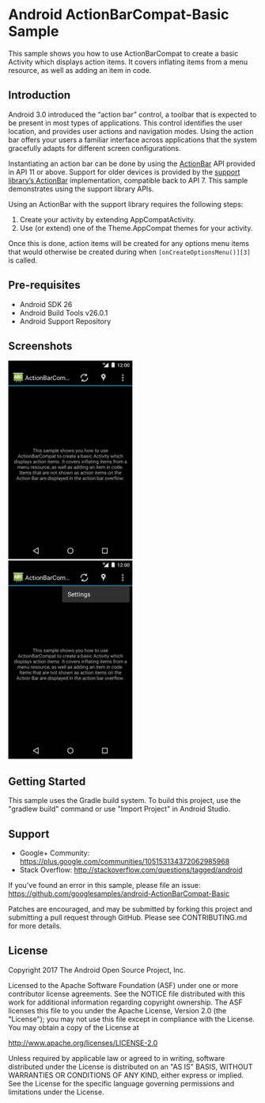 
Android ActionBarCompat-Basic Sample
===================================

This sample shows you how to use ActionBarCompat to create a basic Activity
which displays action items. It covers inflating items from a menu resource,
as well as adding an item in code.

Introduction
------------

Android 3.0 introduced the “action bar” control, a toolbar that is expected
to be present in most types of applications. This control identifies the user
location, and provides user actions and navigation modes.
Using the action bar offers your users a familiar interface across applications
that the system gracefully adapts for different screen configurations.

Instantiating an action bar can be done by using the [ActionBar][1] API provided
in API 11 or above. Support for older devices is provided by the
[support library’s ActionBar][2] implementation, compatible back to API 7.
This sample demonstrates using the support library APIs.

Using an ActionBar with the support library requires the following steps:

1. Create your activity by extending AppCompatActivity.
2. Use (or extend) one of the Theme.AppCompat themes for your activity.

Once this is done, action items will be created for any options menu items that
would otherwise be created during when `[onCreateOptionsMenu()][3]` is called.

[1]: http://developer.android.com/reference/android/app/ActionBar.html
[2]: http://developer.android.com/reference/android/support/v7/app/ActionBar.html
[3]: http://developer.android.com/reference/android/app/Activity.html#onCreateOptionsMenu(android.view.Menu)

Pre-requisites
--------------

- Android SDK 26
- Android Build Tools v26.0.1
- Android Support Repository

Screenshots
-------------

<img src="screenshots/screenshot1.png" height="400" alt="Screenshot"/> <img src="screenshots/screenshot2.png" height="400" alt="Screenshot"/> 

Getting Started
---------------

This sample uses the Gradle build system. To build this project, use the
"gradlew build" command or use "Import Project" in Android Studio.

Support
-------

- Google+ Community: https://plus.google.com/communities/105153134372062985968
- Stack Overflow: http://stackoverflow.com/questions/tagged/android

If you've found an error in this sample, please file an issue:
https://github.com/googlesamples/android-ActionBarCompat-Basic

Patches are encouraged, and may be submitted by forking this project and
submitting a pull request through GitHub. Please see CONTRIBUTING.md for more details.

License
-------

Copyright 2017 The Android Open Source Project, Inc.

Licensed to the Apache Software Foundation (ASF) under one or more contributor
license agreements.  See the NOTICE file distributed with this work for
additional information regarding copyright ownership.  The ASF licenses this
file to you under the Apache License, Version 2.0 (the "License"); you may not
use this file except in compliance with the License.  You may obtain a copy of
the License at

http://www.apache.org/licenses/LICENSE-2.0

Unless required by applicable law or agreed to in writing, software
distributed under the License is distributed on an "AS IS" BASIS, WITHOUT
WARRANTIES OR CONDITIONS OF ANY KIND, either express or implied.  See the
License for the specific language governing permissions and limitations under
the License.
